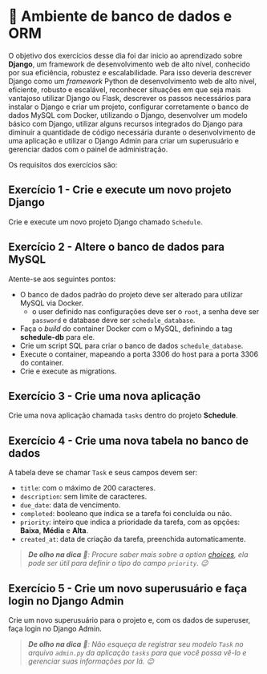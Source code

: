 # :pencil: Ambiente de banco de dados e ORM

O objetivo dos exercícios desse dia foi dar inicio ao aprendizado sobre **Django**, um framework de desenvolvimento web de alto nível, conhecido por sua eficiência, robustez e escalabilidade. Para isso deveria descrever Django como um _framework_ Python de desenvolvimento web de alto nível, eficiente, robusto e escalável, reconhecer situações em que seja mais vantajoso utilizar Django ou Flask, descrever os passos necessários para instalar o Django e criar um projeto, configurar corretamente o banco de dados MySQL com Docker, utilizando o Django, desenvolver um modelo básico com Django, utilizar alguns recursos integrados do Django para diminuir a quantidade de código necessária durante o desenvolvimento de uma aplicação e utilizar o Django Admin para criar um superusuário e gerenciar dados com o painel de administração. 

Os requisitos dos exercícios são:

## Exercício 1 - Crie e execute um novo projeto Django

Crie e execute um novo projeto Django chamado `Schedule`.

## Exercício 2 - Altere o banco de dados para MySQL

Atente-se aos seguintes pontos:

- O banco de dados padrão do projeto deve ser alterado para utilizar MySQL via Docker.
    - o user definido nas configurações deve ser o `root`, a senha deve ser `password` e database deve ser `schedule_database`.
- Faça o _build_ do container Docker com o MySQL, definindo a tag **schedule-db** para ele.
- Crie um script SQL para criar o banco de dados `schedule_database`.
- Execute o container, mapeando a porta 3306 do host para a porta 3306 do container.
- Crie e execute as migrations.

## Exercício 3 - Crie uma nova aplicação

Crie uma nova aplicação chamada `tasks` dentro do projeto **Schedule**.

## Exercício 4 - Crie uma nova tabela no banco de dados

A tabela deve se chamar `Task` e seus campos devem ser:

- `title`: com o máximo de 200 caracteres.
- `description`: sem limite de caracteres.
- `due_date`: data de vencimento.
- `completed`: booleano que indica se a tarefa foi concluída ou não.
- `priority`: inteiro que indica a prioridade da tarefa, com as opções: **Baixa**, **Média** e **Alta**.
- `created_at`: data de criação da tarefa, preenchida automaticamente.

> _**De olho na dica** 👀: Procure saber mais sobre a option [choices](https://docs.djangoproject.com/en/3.2/ref/models/fields/#choices), ela pode ser útil para definir o tipo do campo `priority`. 😉_

## Exercício 5 - Crie um novo superusuário e faça login no Django Admin

Crie um novo superusuário para o projeto e, com os dados de superuser, faça login no Django Admin.

> _**De olho na dica** 👀: Não esqueça de registrar seu modelo `Task` no arquivo `admin.py` da aplicação `tasks` para que você possa vê-lo e gerenciar suas informações por lá. 😉_
